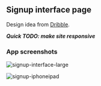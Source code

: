 ## Signup interface page

Design idea from [Dribble](https://dribbble.com/shots/2314157-Daily-UI-Day-1/attachments/439137).

***Quick TODO: make site responsive***

### App screenshots

![signup-interface-large](https://user-images.githubusercontent.com/17349825/31123004-3a083fb6-a84f-11e7-80e0-36c704592050.png)

![signup-iphoneipad](https://user-images.githubusercontent.com/17349825/31124625-4ddcdc34-a856-11e7-92c5-9cf70dcee13d.png)
